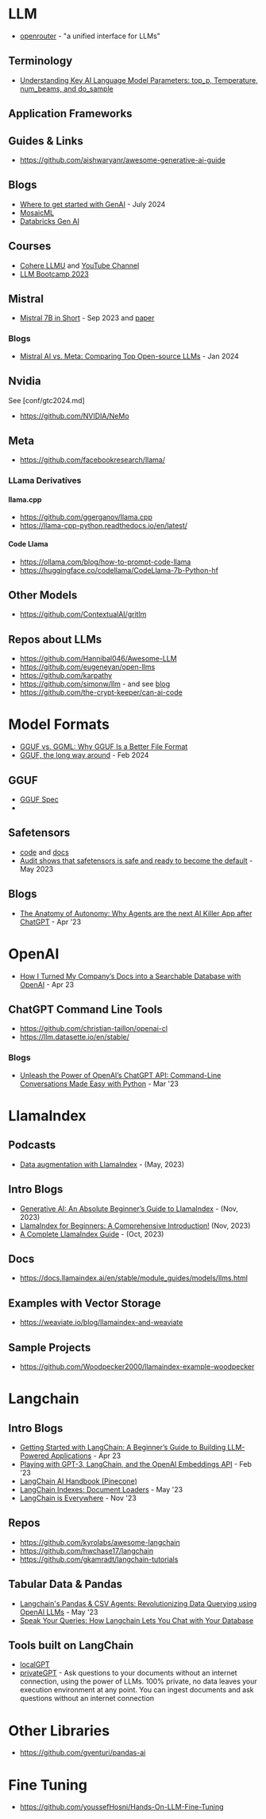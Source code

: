# LLM 
- [openrouter](https://openrouter.ai/) - "a unified interface for LLMs"

## Terminology
- [Understanding Key AI Language Model Parameters: top_p, Temperature, num_beams, and do_sample](https://medium.com/@santosomar/understanding-key-ai-language-model-parameters-top-p-temperature-num-beams-and-do-sample-9874bf3c89ae)

## Application Frameworks

## Guides & Links
- https://github.com/aishwaryanr/awesome-generative-ai-guide

## Blogs
- [Where to get started with GenAI](https://blog.bytebytego.com/p/where-to-get-started-with-genai) - July 2024
- [MosaicML](https://www.mosaicml.com/blog)
- [Databricks Gen AI](https://www.databricks.com/blog/category/generative-ai)

## Courses
- [Cohere LLMU](https://docs.cohere.com/docs/llmu) and [YouTube Channel](https://www.youtube.com/@CohereAI)
- [LLM Bootcamp 2023](https://www.youtube.com/playlist?list=PL1T8fO7ArWleyIqOy37OVXsP4hFXymdOZ) 

## Mistral
- [Mistral 7B in Short](https://mistral.ai/news/announcing-mistral-7b/) - Sep 2023 and [paper](https://arxiv.org/abs/2310.06825)

### Blogs
- [Mistral AI vs. Meta: Comparing Top Open-source LLMs](https://towardsdatascience.com/mistral-ai-vs-meta-comparing-top-open-source-llms-565c1bc1516e) - Jan 2024

## Nvidia
See [conf/gtc2024.md]

- https://github.com/NVIDIA/NeMo

## Meta
- https://github.com/facebookresearch/llama/

### LLama Derivatives 

#### llama.cpp
- https://github.com/ggerganov/llama.cpp
- https://llama-cpp-python.readthedocs.io/en/latest/

#### Code Llama
- https://ollama.com/blog/how-to-prompt-code-llama
- https://huggingface.co/codellama/CodeLlama-7b-Python-hf

## Other Models
- https://github.com/ContextualAI/gritlm

## Repos about LLMs
- https://github.com/Hannibal046/Awesome-LLM
- https://github.com/eugeneyan/open-llms
- https://github.com/karpathy
- https://github.com/simonw/llm - and see [blog](https://simonwillison.net/2023/May/18/cli-tools-for-llms/) 
- https://github.com/the-crypt-keeper/can-ai-code

# Model Formats
- [GGUF vs. GGML: Why GGUF Is a Better File Format](https://deci.ai/blog/ggml-vs-gguf-comparing-formats-amp-top-5-methods-for-running-gguf-files/)
- [GGUF, the long way around](https://vickiboykis.com/2024/02/28/gguf-the-long-way-around/) - Feb 2024

## GGUF
- [GGUF Spec](https://github.com/ggerganov/ggml/blob/master/docs/gguf.md)
- 
## Safetensors
- [code](https://github.com/huggingface/safetensors) and [docs](https://huggingface.co/docs/safetensors/index)
- [Audit shows that safetensors is safe and ready to become the default](https://huggingface.co/blog/safetensors-security-audit) - May 2023

## Blogs
- [The Anatomy of Autonomy: Why Agents are the next AI Killer App after ChatGPT](https://www.latent.space/p/agents) - Apr '23

# OpenAI
- [How I Turned My Company’s Docs into a Searchable Database with OpenAI](https://medium.com/towards-data-science/how-i-turned-my-companys-docs-into-a-searchable-database-with-openai-4f2d34bd8736) - Apr 23

## ChatGPT Command Line Tools
- https://github.com/christian-taillon/openai-cl
- https://llm.datasette.io/en/stable/

### Blogs
- [Unleash the Power of OpenAI’s ChatGPT API: Command-Line Conversations Made Easy with Python](https://medium.com/codingthesmartway-com-blog/unleash-the-power-of-openais-chatgpt-api-command-line-conversations-made-easy-with-python-3442e25899fd) - Mar '23

# LlamaIndex
## Podcasts
- [Data augmentation with LlamaIndex](https://podcasts.apple.com/us/podcast/practical-ai-machine-learning-data-science/id1406537385?i=1000614179108) - (May, 2023)

## Intro Blogs
- [Generative AI: An Absolute Beginner’s Guide to LlamaIndex](https://www.singlestore.com/blog/generative-ai-a-guide-to-llamaindex/) - (Nov, 2023)
- [LlamaIndex for Beginners: A Comprehensive Introduction!](https://medium.com/gitconnected/llamaindex-for-beginners-a-comprehensive-introduction-201ac6b49dee) (Nov, 2023)
- [A Complete LlamaIndex Guide](https://nanonets.com/blog/llamaindex/) - (Oct, 2023)

## Docs
- https://docs.llamaindex.ai/en/stable/module_guides/models/llms.html

## Examples with Vector Storage

- https://weaviate.io/blog/llamaindex-and-weaviate

## Sample Projects
- https://github.com/Woodpecker2000/llamaindex-example-woodpecker

# Langchain
## Intro Blogs
- [Getting Started with LangChain: A Beginner’s Guide to Building LLM-Powered Applications](https://medium.com/towards-data-science/getting-started-with-langchain-a-beginners-guide-to-building-llm-powered-applications-95fc8898732c) - Apr 23
- [Playing with GPT-3, LangChain, and the OpenAI Embeddings API](https://www.shruggingface.com/blog/langchain-cloudflare-qa-agent) - Feb '23
- [LangChain AI Handbook (Pinecone)](https://www.pinecone.io/learn/langchain/)
- [LangChain Indexes: Document Loaders](https://www.davidgentile.net/langchain-indexes-document-loaders/) - May '23 
- [LangChain is Everywhere](https://medium.com/@santosomar/langchain-is-everywhere-5415613390f1) - Nov '23

## Repos
- https://github.com/kyrolabs/awesome-langchain
- https://github.com/hwchase17/langchain
- https://github.com/gkamradt/langchain-tutorials

## Tabular Data & Pandas
- [Langchain's Pandas & CSV Agents: Revolutionizing Data Querying using OpenAI LLMs](https://blog.futuresmart.ai/langchains-pandas-csv-agents-revolutionizing-data-querying-using-openai-llms) - May '23
- [Speak Your Queries: How Langchain Lets You Chat with Your Database](https://dev.to/ngonidzashe/speak-your-queries-how-langchain-lets-you-chat-with-your-database-p62)

## Tools built on LangChain
- [localGPT](https://github.com/PromtEngineer/localGPT)
- [privateGPT](https://github.com/imartinez/privateGPT) - Ask questions to your documents without an internet connection, using the power of LLMs. 100% private, no data leaves your execution environment at any point. You can ingest documents and ask questions without an internet connection

# Other Libraries
- https://github.com/gventuri/pandas-ai

# Fine Tuning
- https://github.com/youssefHosni/Hands-On-LLM-Fine-Tuning


